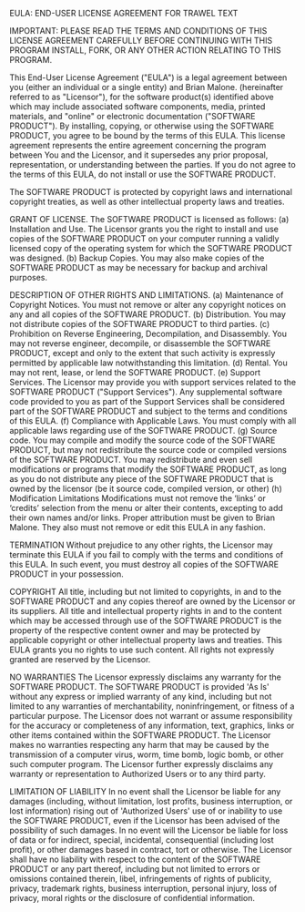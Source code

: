 EULA: END-USER LICENSE AGREEMENT FOR TRAWEL TEXT

IMPORTANT: PLEASE READ THE TERMS AND CONDITIONS OF THIS LICENSE AGREEMENT CAREFULLY BEFORE CONTINUING WITH THIS PROGRAM INSTALL, FORK, OR ANY OTHER ACTION RELATING TO THIS PROGRAM.

This End-User License Agreement ("EULA") is a legal agreement between you (either an individual or a single entity) and Brian Malone. (hereinafter referred to as "Licensor"), for the software product(s) identified above which may include associated software components, media, printed materials, and "online" or electronic documentation ("SOFTWARE PRODUCT"). By installing, copying, or otherwise using the SOFTWARE PRODUCT, you agree to be bound by the terms of this EULA. This license agreement represents the entire agreement concerning the program between You and the Licensor, and it supersedes any prior proposal, representation, or understanding between the parties. If you do not agree to the terms of this EULA, do not install or use the SOFTWARE PRODUCT.

The SOFTWARE PRODUCT is protected by copyright laws and international copyright treaties, as well as other intellectual property laws and treaties.

   GRANT OF LICENSE. The SOFTWARE PRODUCT is licensed as follows: (a) Installation and Use. The Licensor grants you the right to install and use copies of the SOFTWARE PRODUCT on your computer running a validly licensed copy of the operating system for which the SOFTWARE PRODUCT was designed. (b) Backup Copies. You may also make copies of the SOFTWARE PRODUCT as may be necessary for backup and archival purposes.

   DESCRIPTION OF OTHER RIGHTS AND LIMITATIONS. (a) Maintenance of Copyright Notices. You must not remove or alter any copyright notices on any and all copies of the SOFTWARE PRODUCT. (b) Distribution. You may not distribute copies of the SOFTWARE PRODUCT to third parties. (c) Prohibition on Reverse Engineering, Decompilation, and Disassembly. You may not reverse engineer, decompile, or disassemble the SOFTWARE PRODUCT, except and only to the extent that such activity is expressly permitted by applicable law notwithstanding this limitation. (d) Rental. You may not rent, lease, or lend the SOFTWARE PRODUCT. (e) Support Services. The Licensor may provide you with support services related to the SOFTWARE PRODUCT ("Support Services"). Any supplemental software code provided to you as part of the Support Services shall be considered part of the SOFTWARE PRODUCT and subject to the terms and conditions of this EULA. (f) Compliance with Applicable Laws. You must comply with all applicable laws regarding use of the SOFTWARE PRODUCT. (g) Source code. You may compile and modify the source code of the SOFTWARE PRODUCT, but may not redistribute the source code or compiled versions of the SOFTWARE PRODUCT. You may redistribute and even sell modifications or programs that modify the SOFTWARE PRODUCT, as long as you do not distribute any piece of the SOFTWARE PRODUCT that is owned by the licensor (be it source code, compiled version, or other) (h) Modification Limitations Modifications must not remove the ‘links’ or ‘credits’ selection from the menu or alter their contents, excepting to add their own names and/or links. Proper attribution must be given to Brian Malone. They also must not remove or edit this EULA in any fashion.

   TERMINATION Without prejudice to any other rights, the Licensor may terminate this EULA if you fail to comply with the terms and conditions of this EULA. In such event, you must destroy all copies of the SOFTWARE PRODUCT in your possession.

   COPYRIGHT All title, including but not limited to copyrights, in and to the SOFTWARE PRODUCT and any copies thereof are owned by the Licensor or its suppliers. All title and intellectual property rights in and to the content which may be accessed through use of the SOFTWARE PRODUCT is the property of the respective content owner and may be protected by applicable copyright or other intellectual property laws and treaties. This EULA grants you no rights to use such content. All rights not expressly granted are reserved by the Licensor.

   NO WARRANTIES The Licensor expressly disclaims any warranty for the SOFTWARE PRODUCT. The SOFTWARE PRODUCT is provided 'As Is' without any express or implied warranty of any kind, including but not limited to any warranties of merchantability, noninfringement, or fitness of a particular purpose. The Licensor does not warrant or assume responsibility for the accuracy or completeness of any information, text, graphics, links or other items contained within the SOFTWARE PRODUCT. The Licensor makes no warranties respecting any harm that may be caused by the transmission of a computer virus, worm, time bomb, logic bomb, or other such computer program. The Licensor further expressly disclaims any warranty or representation to Authorized Users or to any third party.

   LIMITATION OF LIABILITY In no event shall the Licensor be liable for any damages (including, without limitation, lost profits, business interruption, or lost information) rising out of 'Authorized Users' use of or inability to use the SOFTWARE PRODUCT, even if the Licensor has been advised of the possibility of such damages. In no event will the Licensor be liable for loss of data or for indirect, special, incidental, consequential (including lost profit), or other damages based in contract, tort or otherwise. The Licensor shall have no liability with respect to the content of the SOFTWARE PRODUCT or any part thereof, including but not limited to errors or omissions contained therein, libel, infringements of rights of publicity, privacy, trademark rights, business interruption, personal injury, loss of privacy, moral rights or the disclosure of confidential information.

